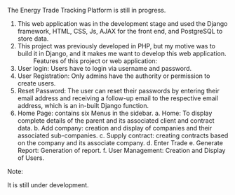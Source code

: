 The Energy Trade Tracking Platform is still in progress.

1. This web application was in the development stage and used the Django framework, HTML, CSS, Js, AJAX for the front end, and PostgreSQL to store data.
2. This project was previously developed in PHP, but my motive was to build it in Django, and it makes me want to develop this web application.
        
Features of this project or web application:
    
1. User login: Users have to login via username and password.
2. User Registration: Only admins have the authority or permission to create users.
3. Reset Password: The user can reset their passwords by entering their email address and receiving a follow-up email to the respective email address, which is an in-built Django function.
4. Home Page: contains six Menus in the sidebar.
    a. Home: To display complete details of the parent and its associated client and contract data.
    b. Add company: creation and display of companies and their associated sub-companies.
    c. Supply contract: creating contracts based on the company and its associate company.
    d. Enter Trade
    e. Generate Report: Generation of report.
    f. User Management: Creation and Display of Users.


Note:

It is still under development.
